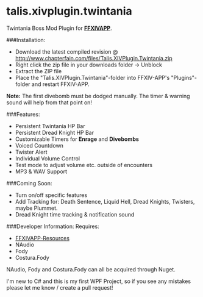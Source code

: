 talis.xivplugin.twintania
=========================

Twintania Boss Mod Plugin for **[FFXIVAPP](http://ffxiv-app.com/)**.

###Installation:
* Download the latest compiled revision @ http://www.chapterfain.com/files/Talis.XIVPlugin.Twintania.zip
* Right click the zip file in your downloads folder -> Unblock
* Extract the ZIP file
* Place the "Talis.XIVPlugin.Twintania"-folder into FFXIV-APP's "Plugins"-folder and restart FFXIV-APP.

**Note:** The first divebomb must be dodged manually. The timer & warning sound will help from that point on!

###Features:
* Persistent Twintania HP Bar
* Persistent Dread Knight HP Bar
* Customizable Timers for **Enrage** and **Divebombs**
* Voiced Countdown
* Twister Alert
* Individual Volume Control
* Test mode to adjust volume etc. outside of encounters
* MP3 & WAV Support

###Coming Soon:
* Turn on/off specific features
* Add Tracking for: Death Sentence, Liquid Hell, Dread Knights, Twisters, maybe Plummet.
* Dread Knight time tracking & notification sound

###Developer Information:
Requires:

* [FFXIVAPP-Resources](https://github.com/Icehunter/ffxivapp-resources)
* NAudio
* Fody
* Costura.Fody

NAudio, Fody and Costura.Fody can all be acquired through Nuget.

I'm new to C# and this is my first WPF Project, so if you see any mistakes please let me know / create a pull request!